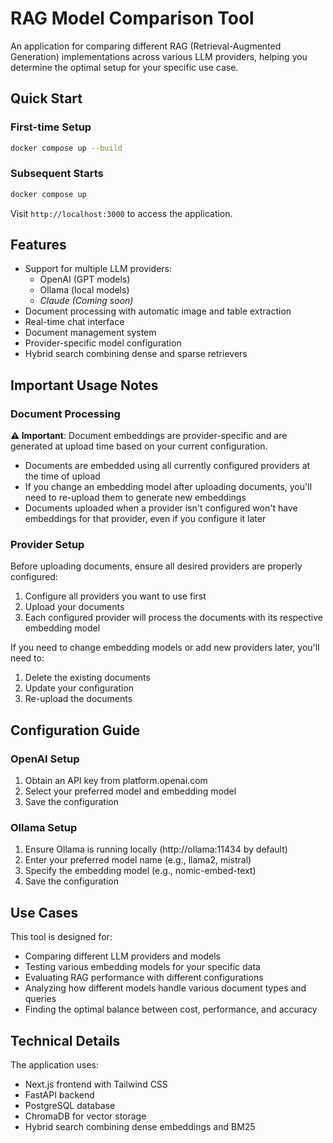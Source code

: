 # RAG Model Comparison Tool

An application for comparing different RAG (Retrieval-Augmented Generation) implementations across various LLM providers, helping you determine the optimal setup for your specific use case.

## Quick Start

### First-time Setup
```bash
docker compose up --build
```

### Subsequent Starts
```bash
docker compose up
```

Visit `http://localhost:3000` to access the application.

## Features

- Support for multiple LLM providers:
    - OpenAI (GPT models)
    - Ollama (local models)
    - *Claude (Coming soon)*
- Document processing with automatic image and table extraction
- Real-time chat interface
- Document management system
- Provider-specific model configuration
- Hybrid search combining dense and sparse retrievers

## Important Usage Notes

### Document Processing

**⚠️ Important**: Document embeddings are provider-specific and are generated at upload time based on your current configuration.

- Documents are embedded using all currently configured providers at the time of upload
- If you change an embedding model after uploading documents, you'll need to re-upload them to generate new embeddings
- Documents uploaded when a provider isn't configured won't have embeddings for that provider, even if you configure it later

### Provider Setup

Before uploading documents, ensure all desired providers are properly configured:

1. Configure all providers you want to use first
2. Upload your documents
3. Each configured provider will process the documents with its respective embedding model

If you need to change embedding models or add new providers later, you'll need to:
1. Delete the existing documents
2. Update your configuration
3. Re-upload the documents

## Configuration Guide

### OpenAI Setup
1. Obtain an API key from platform.openai.com
2. Select your preferred model and embedding model
3. Save the configuration

### Ollama Setup
1. Ensure Ollama is running locally (http://ollama:11434 by default)
2. Enter your preferred model name (e.g., llama2, mistral)
3. Specify the embedding model (e.g., nomic-embed-text)
4. Save the configuration

## Use Cases

This tool is designed for:
- Comparing different LLM providers and models
- Testing various embedding models for your specific data
- Evaluating RAG performance with different configurations
- Analyzing how different models handle various document types and queries
- Finding the optimal balance between cost, performance, and accuracy

## Technical Details

The application uses:
- Next.js frontend with Tailwind CSS
- FastAPI backend
- PostgreSQL database
- ChromaDB for vector storage
- Hybrid search combining dense embeddings and BM25
